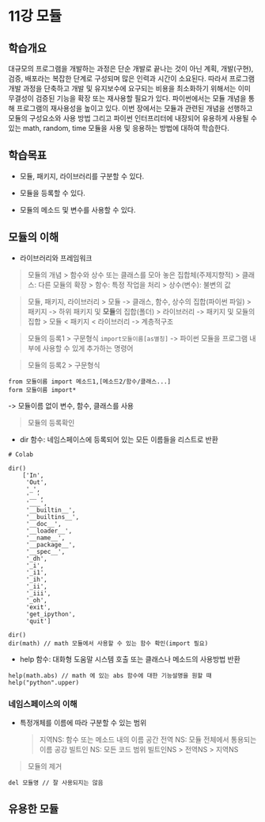 # 11강 모듈

## 학습개요
대규모의 프로그램을 개발하는 과정은 단순 개발로 끝나는 것이 아닌 계획, 개발(구현), 검증, 배포라는 복잡한 단계로 구성되며 많은 인력과 시간이 소요된다. 따라서 프로그램 개발 과정을 단축하고 개발 및 유지보수에 요구되는 비용을 최소화하기 위해서는 이미 무결성이 검증된 기능을 확장 또는 재사용할 필요가 있다. 파이썬에서는 모듈 개념을 통해 프로그램의 재사용성을 높이고 있다. 이번 장에서는 모듈과 관련된 개념을 선행하고 모듈의 구성요소와 사용 방법 그리고 파이썬 인터프리터에 내장되어 유용하게 사용될 수 있는 math, random, time 모듈을 사용 및 응용하는 방법에 대하여 학습한다.

## 학습목표
- 모듈, 패키지, 라이브러리를 구분할 수 있다.

- 모듈을 등록할 수 있다.

- 모듈의 메소드 및 변수를 사용할 수 있다.


## 모듈의 이해
- 라이브러리와 프레임워크
> 모듈의 개념
    > 함수와 상수 또는 클래스를 모아 놓은 집합체(주제지향적)
    > 클래스: 다른 모듈의 확장
    > 함수: 특정 작업을 처리
    > 상수(변수): 불변의 값

> 모듈, 패키지, 라이브러리
    > 모듈 -> 클래스, 함수, 상수의 집합(파이썬 파일)
    > 패키지 -> 하위 패키지 및 **모듈**의 집합(폴더)
    > 라이브러리 -> 패키지 및 모듈의 집합
    > 모듈 < 패키지 < 라이브러리 -> 계층적구조

> 모듈의 등록1
    > 구문형식
        ```
        import모듈이름[as별칭]
        ```
        -> 파이썬 모듈을 프로그램 내부에 사용할 수 있게 추가하는 명령어

> 모듈의 등록2
    > 구문형식
```
from 모듈이름 import 메소드1,[메소드2/함수/클래스...]
form 모듈이름 import*
```
-> 모듈이름 없이 변수, 함수, 클래스를 사용

> 모듈의 등록확인
- dir 함수: 네임스페이스에 등록되어 있는 모든 이름들을 리스트로 반환
```
# Colab

dir()
    ['In',
     'Out',
     '_',
     '__',
     '___',
     '__builtin__',
     '__builtins__',
     '__doc__',
     '__loader__',
     '__name__',
     '__package__',
     '__spec__',
     '_dh',
     '_i',
     '_i1',
     '_ih',
     '_ii',
     '_iii',
     '_oh',
     'exit',
     'get_ipython',
     'quit']
```
```
dir()
dir(math) // math 모듈에서 사용할 수 있는 함수 확인(import 필요)
```

- help 함수: 대화형 도움말 시스템 호출 또는 클래스나 메소드의 사용방법 반환
```
help(math.abs) // math 에 있는 abs 함수에 대한 기능설명을 원할 때
help("python".upper)
```

### 네임스페이스의 이해
- 특정개체를 이름에 따라 구분할 수 있는 범위
    > 지역NS: 함수 또는 메소드 내의 이름 공간
    > 전역 NS: 모듈 전체에서 통용되는 이름 공강
    > 빌트인 NS: 모든 코드 범위
    > 빌트인NS > 전역NS > 지역NS
> 모듈의 제거
```
del 모듈명 // 잘 사용되지는 않음
```




## 유용한 모듈